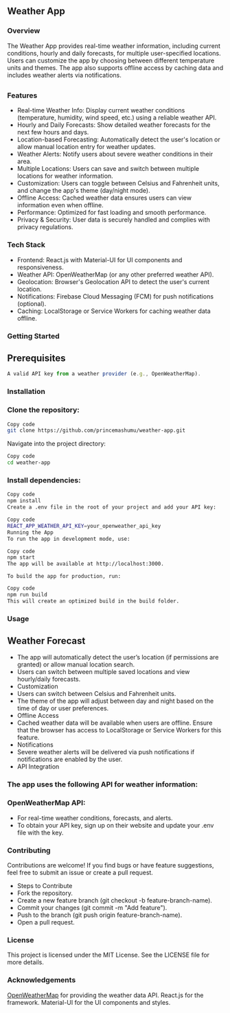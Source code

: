 ## Weather App
### Overview
The Weather App provides real-time weather information, including current conditions, hourly and daily forecasts, for multiple user-specified locations. Users can customize the app by choosing between different temperature units and themes. The app also supports offline access by caching data and includes weather alerts via notifications.
##
### Features

- Real-time Weather Info: Display current weather conditions (temperature, humidity, wind speed, etc.) using a reliable weather API.
- Hourly and Daily Forecasts: Show detailed weather forecasts for the next few hours and days.
- Location-based Forecasting: Automatically detect the user's location or allow manual location entry for weather updates.
- Weather Alerts: Notify users about severe weather conditions in their area.
- Multiple Locations: Users can save and switch between multiple locations for weather information.
- Customization: Users can toggle between Celsius and Fahrenheit units, and change the app's theme (day/night mode).
- Offline Access: Cached weather data ensures users can view information even when offline.
- Performance: Optimized for fast loading and smooth performance.
- Privacy & Security: User data is securely handled and complies with privacy regulations.

### Tech Stack

- Frontend: React.js with Material-UI for UI components and responsiveness.
- Weather API: OpenWeatherMap (or any other preferred weather API).
- Geolocation: Browser's Geolocation API to detect the user's current location.
- Notifications: Firebase Cloud Messaging (FCM) for push notifications (optional).
- Caching: LocalStorage or Service Workers for caching weather data offline.

### Getting Started
## Prerequisites
```Node.js and npm (or yarn) installed on your local machine.
A valid API key from a weather provider (e.g., OpenWeatherMap).
```
### Installation
### Clone the repository:

```bash
Copy code
git clone https://github.com/princemashumu/weather-app.git
```
Navigate into the project directory:

```bash
Copy code
cd weather-app
```
### Install dependencies:

```bash
Copy code
npm install
Create a .env file in the root of your project and add your API key:
```
```bash
Copy code
REACT_APP_WEATHER_API_KEY=your_openweather_api_key
Running the App
To run the app in development mode, use:
```
```bash
Copy code
npm start
The app will be available at http://localhost:3000.
```
```Build for Production
To build the app for production, run:
```
```bash
Copy code
npm run build
This will create an optimized build in the build folder.
```
### Usage
## Weather Forecast

- The app will automatically detect the user’s location (if permissions are granted) or allow manual location search.
- Users can switch between multiple saved locations and view hourly/daily forecasts.
- Customization
- Users can switch between Celsius and Fahrenheit units.
- The theme of the app will adjust between day and night based on the time of day or user preferences.
- Offline Access
- Cached weather data will be available when users are offline. Ensure that the browser has access to LocalStorage or Service Workers for this feature.
- Notifications
- Severe weather alerts will be delivered via push notifications if notifications are enabled by the user.
- API Integration

### The app uses the following API for weather information:

### OpenWeatherMap API: 

- For real-time weather conditions, forecasts, and alerts.
- To obtain your API key, sign up on their website and update your .env file with the key.

### Contributing
Contributions are welcome! If you find bugs or have feature suggestions, feel free to submit an issue or create a pull request.

- Steps to Contribute
- Fork the repository.
- Create a new feature branch (git checkout -b feature-branch-name).
- Commit your changes (git commit -m "Add feature").
- Push to the branch (git push origin feature-branch-name).
- Open a pull request.

### License
This project is licensed under the MIT License. See the LICENSE file for more details.

### Acknowledgements
[OpenWeatherMap](https://openweathermap.org/) for providing the weather data API.
React.js for the framework.
Material-UI for the UI components and styles.
